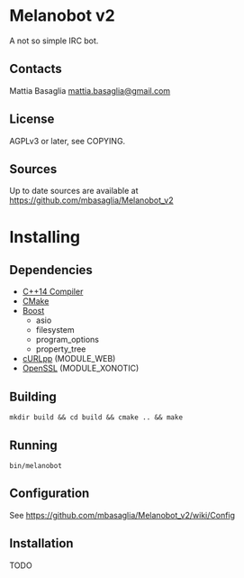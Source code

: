 Melanobot v2
============

A not so simple IRC bot.

Contacts
--------
Mattia Basaglia <mattia.basaglia@gmail.com>


License
-------
AGPLv3 or later, see COPYING.


Sources
-------

Up to date sources are available at https://github.com/mbasaglia/Melanobot_v2

Installing
==========

Dependencies
------------

* [C++14 Compiler](http://en.cppreference.com/w/cpp/compiler_support)
* [CMake](http://www.cmake.org/)
* [Boost](http://www.boost.org/)
    * asio
    * filesystem
    * program_options
    * property_tree
* [cURLpp](http://jpbarrette.github.io/curlpp/) (MODULE_WEB)
* [OpenSSL](http://openssl.org/) (MODULE_XONOTIC)

Building
--------

    mkdir build && cd build && cmake .. && make

Running
-------

    bin/melanobot

Configuration
-------------

See https://github.com/mbasaglia/Melanobot_v2/wiki/Config

Installation
------------

TODO
